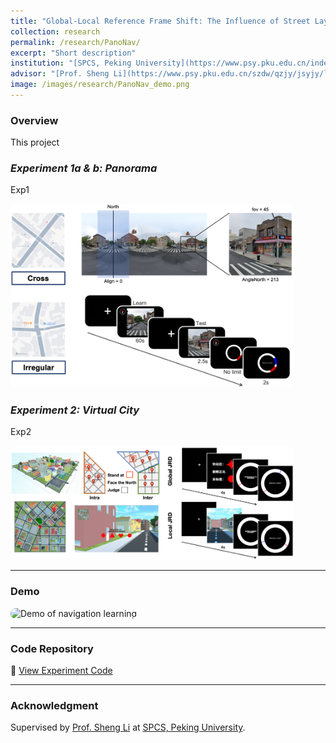 ```yaml
---
title: "Global-Local Reference Frame Shift: The Influence of Street Layout on Heading in Spatial Navigation"
collection: research
permalink: /research/PanoNav/
excerpt: "Short description"
institution: "[SPCS, Peking University](https://www.psy.pku.edu.cn/index.htm)"
advisor: "[Prof. Sheng Li](https://www.psy.pku.edu.cn/szdw/qzjy/jsyjy/ls/index.htm)"
image: /images/research/PanoNav_demo.png
---
```



### Overview
This project 

### *Experiment 1a & b: Panorama*
Exp1 

<img src="/images/research/Pano_demo.png" alt="Experiment 1" style="max-width: 90%; border-radius: 12px;">

### *Experiment 2: Virtual City*
Exp2 

<img src="/images/research/Nav_demo.png" alt="Experiment 2" style="max-width: 90%; border-radius: 12px;">

---

### Demo
<img src="/images/research/Nav_learn_demo.gif" alt="Demo of navigation learning" style="max-width: 80%; border-radius: 12px;">

---

### Code Repository
🔗 [View Experiment Code](/code/project-1/)

---

### Acknowledgment
Supervised by [Prof. Sheng Li](https://www.psy.pku.edu.cn/szdw/qzjy/jsyjy/ls/index.htm) at [SPCS, Peking University](https://www.psy.pku.edu.cn/index.htm).  
